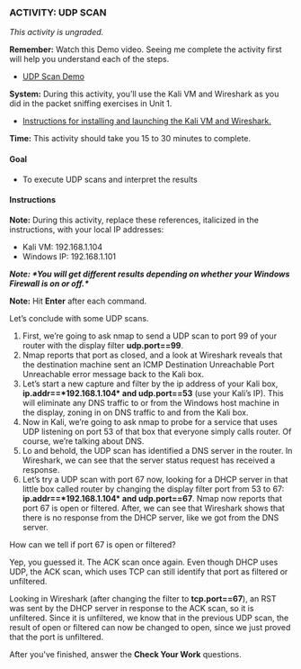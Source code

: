 ### ACTIVITY: UDP SCAN

*This activity is ungraded.*

**Remember:** Watch this Demo video. Seeing me complete the activity first will help you understand each of the steps.

- [UDP Scan Demo](https://courses.edx.org/courses/course-v1:RITx+CYBER504x+3T2018/jump_to_id/df4f90969bb345f58d460e7b601c1d30#9683c53435c6427a8c6d5a143486ca85)

**System:** During this activity, you’ll use the Kali VM and Wireshark as you did in the packet sniffing exercises in Unit 1.

- [Instructions for installing and launching the Kali VM and Wireshark.](https://courses.edx.org/courses/course-v1:RITx+CYBER504x+3T2018/jump_to_id/af99a11f64b3400883bc6f9f82e8fa87)

**Time:** This activity should take you 15 to 30 minutes to complete.

#### Goal

- To execute UDP scans and interpret the results

#### Instructions

**Note:** During this activity, replace these references, italicized in the instructions, with your local IP addresses:

- Kali VM: 192.168.1.104
- Windows IP: 192.168.1.101

***Note: \**You will get different results depending on whether your Windows Firewall is on or off.\*****

**Note:** Hit **Enter** after each command.

Let’s conclude with some UDP scans.

1. First, we’re going to ask nmap to send a UDP scan to port 99 of your router with the display filter **udp.port==99**.
2. Nmap reports that port as closed, and a look at Wireshark reveals that the destination machine sent an ICMP Destination Unreachable Port Unreachable error message back to the Kali box.
3. Let’s start a new capture and filter by the ip address of your Kali box, **ip.addr==\*192.168.1.104\* and udp.port==53** (use your Kali’s IP). This will eliminate any DNS traffic to or from the Windows host machine in the display, zoning in on DNS traffic to and from the Kali box.
4. Now in Kali, we’re going to ask nmap to probe for a service that uses UDP listening on port 53 of that box that everyone simply calls router. Of course, we’re talking about DNS.
5. Lo and behold, the UDP scan has identified a DNS server in the router. In Wireshark, we can see that the server status request has received a response.
6. Let’s try a UDP scan with port 67 now, looking for a DHCP server in that little box called router by changing the display filter port from 53 to 67: **ip.addr==\*192.168.1.104\* and udp.port==67**.
   Nmap now reports that port 67 is open or filtered. After, we can see that Wireshark shows that there is no response from the DHCP server, like we got from the DNS server.

How can we tell if port 67 is open or filtered?

Yep, you guessed it. The ACK scan once again. Even though DHCP uses UDP, the ACK scan, which uses TCP can still identify that port as filtered or unfiltered.

Looking in Wireshark (after changing the filter to **tcp.port==67**), an RST was sent by the DHCP server in response to the ACK scan, so it is unfiltered. Since it is unfiltered, we know that in the previous UDP scan, the result of open or filtered can now be changed to open, since we just proved that the port is unfiltered.

After you've finished, answer the **Check Your Work** questions.